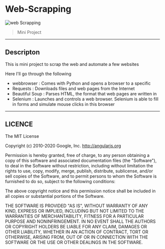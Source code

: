 # Web-Scrapping

![web Scrapping](https://fiverr-res.cloudinary.com/images/t_main1,q_auto,f_auto,q_auto,f_auto/gigs/135171944/original/32f12a37299e4db4649677711813fc4534620e7f/do-python-web-scraping-and-data-mining.png)

> Mini Project
----
## Descripton

This is mini project to scrap the web and automate a few websites

Here I'll go through the following

- webbrowser     : Comes with Python and opens a browser to a specific
- Requests       : Downloads files and web pages from the Internet
- Beautiful Soup : Parses HTML, the format that web pages are written in
- Selenium       : Launches and controls a web browser. Selenium is able to
                   fill in forms and simulate mouse clicks in this browser
----
## LICENCE

The MIT License

Copyright (c) 2010-2020 Google, Inc. http://angularjs.org

Permission is hereby granted, free of charge, to any person obtaining a copy
of this software and associated documentation files (the "Software"), to deal
in the Software without restriction, including without limitation the rights
to use, copy, modify, merge, publish, distribute, sublicense, and/or sell
copies of the Software, and to permit persons to whom the Software is
furnished to do so, subject to the following conditions:

The above copyright notice and this permission notice shall be included in
all copies or substantial portions of the Software.

THE SOFTWARE IS PROVIDED "AS IS", WITHOUT WARRANTY OF ANY KIND, EXPRESS OR
IMPLIED, INCLUDING BUT NOT LIMITED TO THE WARRANTIES OF MERCHANTABILITY,
FITNESS FOR A PARTICULAR PURPOSE AND NONINFRINGEMENT. IN NO EVENT SHALL THE
AUTHORS OR COPYRIGHT HOLDERS BE LIABLE FOR ANY CLAIM, DAMAGES OR OTHER
LIABILITY, WHETHER IN AN ACTION OF CONTRACT, TORT OR OTHERWISE, ARISING FROM,
OUT OF OR IN CONNECTION WITH THE SOFTWARE OR THE USE OR OTHER DEALINGS IN
THE SOFTWARE.
